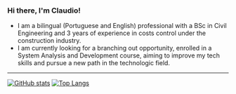 ### Hi there, I'm Claudio!
- I am a bilingual (Portuguese and English) professional with a BSc in Civil
Engineering and 3 years of experience in costs control under the construction
industry.
- I am currently looking for a branching out
opportunity, enrolled in a System Analysis and Development course, aiming to
improve my tech skills and pursue a new path in the technologic field.
---
[![GitHub stats](https://github-readme-stats.vercel.app/api?username=claudiodornelles&count_private=true&show_icons=true&theme=react)](https://github.com/claudiodornelles/github-readme-stats)
[![Top Langs](https://github-readme-stats.vercel.app/api/top-langs/?username=claudiodornelles)](https://github.com/claudiodornelles/github-readme-stats)
